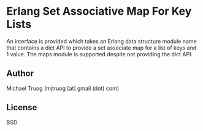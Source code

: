 Erlang Set Associative Map For Key Lists
========================================

An interface is provided which takes an Erlang data structure module name
that contains a dict API to provide a set associate map for a
list of keys and 1 value.  The maps module is supported despite not providing
the dict API.

Author
------

Michael Truog (mjtruog [at] gmail (dot) com)

License
-------

BSD
